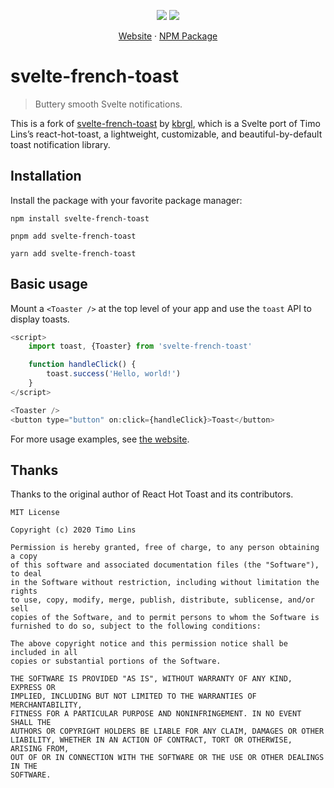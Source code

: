 <img src="./header-image.png" alt="" />
<p align="center">
<img src="https://badgen.net/badge/license/MIT/blue" />
<img src="https://badgen.net/github/release/kedyou/svelte-french-toast/stable" />
</p>
<p align="center">
<a href="https://kedyou.github.io/svelte-french-toast/">Website</a> · <a href="https://github.com/kedyou/svelte-french-toast/pkgs/npm/svelte-french-toast">NPM Package</a>
</p>

# svelte-french-toast

> Buttery smooth Svelte notifications.

This is a fork of [svelte-french-toast](https://github.com/kbrgl/svelte-french-toast) by [kbrgl](https://github.com/kbrgl), which is a Svelte port of Timo Lins’s react-hot-toast, a lightweight, customizable, and beautiful-by-default toast notification library.

## Installation

Install the package with your favorite package manager:

```
npm install svelte-french-toast
```

```
pnpm add svelte-french-toast
```

```
yarn add svelte-french-toast
```

## Basic usage

Mount a `<Toaster />` at the top level of your app and use the `toast` API to display toasts.

```js
<script>
	import toast, {Toaster} from 'svelte-french-toast'

	function handleClick() {
		toast.success('Hello, world!')
	}
</script>

<Toaster />
<button type="button" on:click={handleClick}>Toast</button>
```

For more usage examples, see [the website](https://github.com/kedyou/svelte-french-toast/deployments/github-pages).

## Thanks

Thanks to the original author of React Hot Toast and its contributors.

```
MIT License

Copyright (c) 2020 Timo Lins

Permission is hereby granted, free of charge, to any person obtaining a copy
of this software and associated documentation files (the "Software"), to deal
in the Software without restriction, including without limitation the rights
to use, copy, modify, merge, publish, distribute, sublicense, and/or sell
copies of the Software, and to permit persons to whom the Software is
furnished to do so, subject to the following conditions:

The above copyright notice and this permission notice shall be included in all
copies or substantial portions of the Software.

THE SOFTWARE IS PROVIDED "AS IS", WITHOUT WARRANTY OF ANY KIND, EXPRESS OR
IMPLIED, INCLUDING BUT NOT LIMITED TO THE WARRANTIES OF MERCHANTABILITY,
FITNESS FOR A PARTICULAR PURPOSE AND NONINFRINGEMENT. IN NO EVENT SHALL THE
AUTHORS OR COPYRIGHT HOLDERS BE LIABLE FOR ANY CLAIM, DAMAGES OR OTHER
LIABILITY, WHETHER IN AN ACTION OF CONTRACT, TORT OR OTHERWISE, ARISING FROM,
OUT OF OR IN CONNECTION WITH THE SOFTWARE OR THE USE OR OTHER DEALINGS IN THE
SOFTWARE.
```
